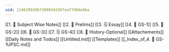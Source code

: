 ```yaml
---
uid: 1146299386f308034d38feaf7d0de6ba
---
```


[[1. 📓 Subject Wise Notes]]
[[2. 📔 Prelims]]
[[3. 🗒️ Essay]]
[[4. 📕 GS-1]]
[[5. 📙 GS-2]]
[[6. 📗 GS-3]]
[[7. 🗒️ GS-4]]
[[8. 📘 History-Optional]]
[[Attachements]]
[[Daily Notes and Todos]]
[[Untitled.md]]
[[Templates]]
[[_Index_of_4. 📕 GS-1UPSC.md]]